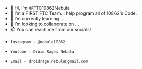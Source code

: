- 👋 Hi, I’m @FTC10862Nebula
- 👀 I’m a FIRST FTC Team. I help program all of 10862's Code.
- 🌱 I’m currently learning ...
- 💞️ I’m looking to collaborate on ...
- 📫 You can reach me from our socials!
-     Instagram - @nebula10862
-     Youtube - Droid Rage: Nebula
-     Email - droidrage.nebula@gmail.com

<!---
FTC10862Nebula/FTC10862Nebula is a ✨ special ✨ repository because its `README.md` (this file) appears on your GitHub profile.
You can click the Preview link to take a look at your changes.
--->
